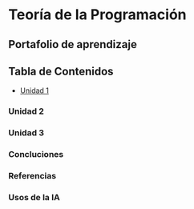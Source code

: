 # Teoría de la Programación

## Portafolio de aprendizaje

## Tabla de Contenidos
- [Unidad 1](index.cm)
### Unidad 2
### Unidad 3
### Concluciones 
### Referencias 
### Usos de la IA
